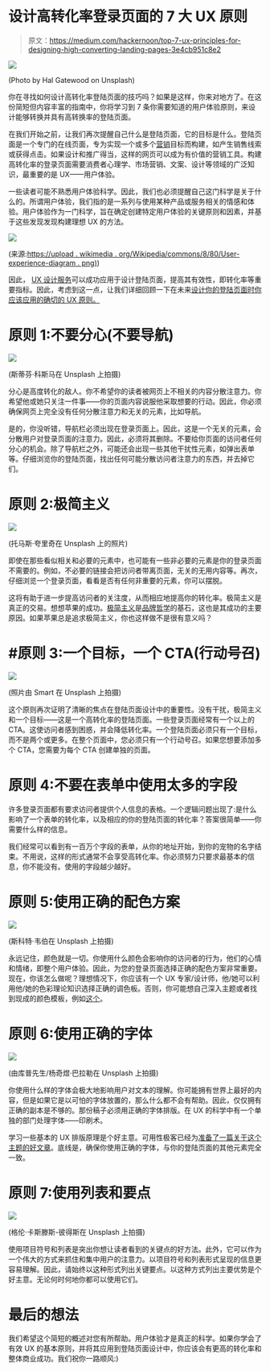 # 设计高转化率登录页面的 7 大 UX 原则

> 原文：<https://medium.com/hackernoon/top-7-ux-principles-for-designing-high-converting-landing-pages-3e4cb951c8e2>

![](img/e57ea0152dfddc61fd24c6a1aab7f43e.png)

(Photo by Hal Gatewood on Unsplash)

你在寻找如何设计高转化率登陆页面的技巧吗？如果是这样，你来对地方了。在这份简短但内容丰富的指南中，你将学习到 7 条你需要知道的用户体验原则，来设计能够转换并具有高转换率的登陆页面。

在我们开始之前，让我们再次提醒自己什么是登陆页面，它的目标是什么。登陆页面是一个专门的在线页面，专为实现一个或多个[营销](https://hackernoon.com/tagged/marketing)目标而构建，如产生销售线索或获得点击。如果设计和推广得当，这样的网页可以成为有价值的营销工具。构建高转化率的登录页面需要消费者心理学、市场营销、文案、设计等领域的广泛知识，最重要的是 UX——用户体验。

一些读者可能不熟悉用户体验科学。因此，我们也必须提醒自己这门科学是关于什么的。所谓用户体验，我们指的是一系列与使用某种产品或服务相关的情感和体验。用户体验作为一门科学，旨在确定创建特定用户体验的关键原则和因素，并基于这些发现发现构建理想 UX 的方法。

![](img/b5a113bbe6f0fe97994073321f952056.png)

(来源:[https://upload . wikimedia . org/Wikipedia/commons/8/80/User-experience-diagram . png)](https://upload.wikimedia.org/wikipedia/commons/8/80/User-experience-diagram.png))

因此， [UX 设计服务](https://cybercraftinc.com/our-service/design/ui-ux-design)可以成功应用于设计登陆页面，提高其有效性，即转化率等重要指标。因此，考虑到这一点，让我们详细回顾一下在未来[设计你的登陆页面时你应该应用的确切的 UX 原则。](https://hackernoon.com/tagged/future)

# 原则 1:不要分心(不要导航)

![](img/9e17cb829f876f8bdbce6cbf9366ed9a.png)

(斯蒂芬·科斯马在 Unsplash 上拍摄)

分心是高度转化的敌人。你不希望你的读者被网页上不相关的内容分散注意力。你希望他或她只关注一件事——你的页面内容说服他采取想要的行动。因此，你必须确保网页上完全没有任何分散注意力和无关的元素，比如导航。

是的，你没听错，导航栏必须出现在登录页面上。因此，这是一个无关的元素，会分散用户对登录页面的注意力。因此，必须将其删除。不要给你页面的访问者任何分心的机会。除了导航栏之外，可能还会出现一些其他干扰性元素，如弹出表单等。仔细浏览你的登陆页面，找出任何可能分散访问者注意力的东西，并去掉它们。

# 原则 2:极简主义

![](img/47fde3377994b5cd842b473a83594deb.png)

(托马斯·夸里奇在 Unsplash 上的照片)

即使在那些看似相关和必要的元素中，也可能有一些非必要的元素是你的登录页面不需要的。例如，不必要的链接会把访问者带离页面，无关的无用内容等。再次，仔细浏览一个登录页面，看看是否有任何非重要的元素，你可以摆脱。

这将有助于进一步提高访问者的关注度，从而相应地提高你的转化率。极简主义是真正的交易。想想苹果的成功。[极简主义](https://en.wikipedia.org/wiki/Minimalism)是[品牌哲学](https://www.applegazette.com/ipod/steve-jobs-and-minimalism/)的基石，这也是其成功的主要原因。如果苹果总是追求极简主义，你也这样做不是很有意义吗？

# #原则 3:一个目标，一个 CTA(行动号召)

![](img/361485109d26fffbcd9fe50246889f10.png)

(照片由 Smart 在 Unsplash 上拍摄)

这个原则再次证明了清晰的焦点在登陆页面设计中的重要性。没有干扰，极简主义和一个目标——这是一个高转化率的登陆页面。一些登录页面经常有一个以上的 CTA。这使访问者感到困惑，并会降低转化率。一个登陆页面必须只有一个目标，而不是两个或更多。在整个页面中，您必须只有一个行动号召。如果您想要添加多个 CTA，您需要为每个 CTA 创建单独的页面。

# 原则 4:不要在表单中使用太多的字段

许多登录页面都有要求访问者提供个人信息的表格。一个逻辑问题出现了:是什么影响了一个表单的转化率，以及相应的你的登陆页面的转化率？答案很简单——你需要什么样的信息。

我们经常可以看到有一百万个字段的表单，从你的地址开始，到你的宠物的名字结束。不用说，这样的形式通常不会享受高转化率。你必须努力只要求最基本的信息，你不能没有。使用的字段越少越好。

# 原则 5:使用正确的配色方案

![](img/84ebc6f55c782f23572b9e2ec8d3e8d7.png)

(斯科特·韦伯在 Unsplash 上拍摄)

永远记住，颜色就是一切。你使用什么颜色会影响你的访问者的行为，他们的心情和情绪，即整个用户体验。因此，为您的登录页面选择正确的配色方案非常重要。现在，你该怎么做呢？理想情况下，你应该有一个 UX 专家/设计师，他/她可以利用他/她的色彩理论知识选择正确的调色板。否则，你可能想自己深入主题或者找到现成的颜色模板，例如[这个](https://www.dtelepathy.com/blog/inspiration/beautiful-color-palettes-for-your-next-web-project)。

# 原则 6:使用正确的字体

![](img/e4ff1fcabf13a0e2172d78fe30df5409.png)

(由库普先生/杨奇煜·巴拉勒在 Unsplash 上拍摄)

你使用什么样的字体会极大地影响用户对文本的理解。你可能拥有世界上最好的内容，但是如果它是以可怕的字体放置的，那么什么都不会有帮助。因此，仅仅拥有正确的副本是不够的。那份稿子必须用正确的字体排版。在 UX 的科学中有一个单独的部门处理字体——印刷术。

学习一些基本的 UX 排版原理是个好主意。可用性极客已经为[准备了一篇关于这个主题的好文章](https://usabilitygeek.com/12-typography-guidelines-for-good-website-usability/)。底线是，确保你使用正确的字体，与你的登陆页面的其他元素完全一致。

# 原则 7:使用列表和要点

![](img/5d9b61034569645365d3c68426c10cb7.png)

(格伦·卡斯滕斯-彼得斯在 Unsplash 上拍摄)

使用项目符号和列表是突出你想让读者看到的关键点的好方法。此外，它可以作为一个伟大的方式来抓住和集中用户的注意力。以项目符号和列表形式呈现的信息更容易理解。因此，请始终以这种形式列出关键要点。以这种方式列出主要优势是个好主意。无论何时何地你都可以使用它们。

# 最后的想法

我们希望这个简短的概述对您有所帮助。用户体验才是真正的科学。如果你学会了有效 UX 的基本原则，并将其应用到登陆页面设计中，你应该会有更高的转化率和整体商业成功。我们祝你一路顺风:)